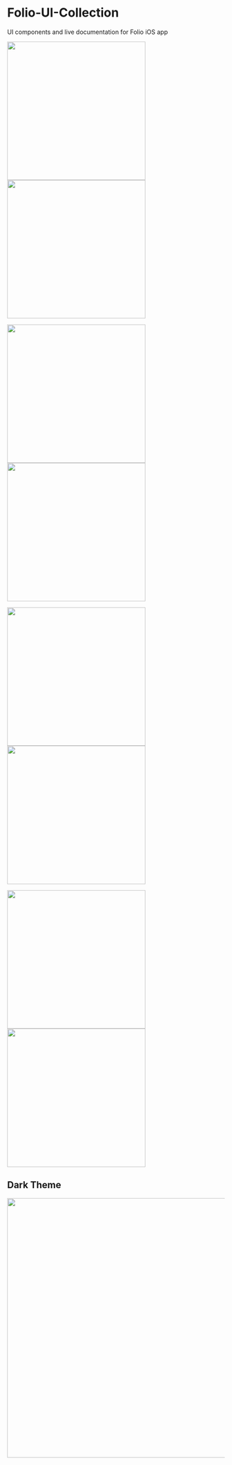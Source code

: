 # Folio-UI-Collection
UI components and live documentation for Folio iOS app 

<img src="https://user-images.githubusercontent.com/40610/44827008-1aaf7b00-ac4c-11e8-83ba-c5fa4572b6e2.png" width=320> <img src="https://user-images.githubusercontent.com/40610/44827011-1c793e80-ac4c-11e8-888b-b72330f669c1.png" width=320>

<img src="https://user-images.githubusercontent.com/40610/44827012-1daa6b80-ac4c-11e8-9a33-912bb52621cd.png" width=320> <img src="https://user-images.githubusercontent.com/40610/44827014-21d68900-ac4c-11e8-92c4-5fcc3d49aba1.png" width=320>

<img src="https://user-images.githubusercontent.com/40610/44827016-2307b600-ac4c-11e8-9173-c8816530a995.png" width=320> <img src="https://user-images.githubusercontent.com/40610/44827018-2438e300-ac4c-11e8-84fd-26d55ba417ff.png" width=320>

<img src="https://user-images.githubusercontent.com/40610/44827026-29962d80-ac4c-11e8-8f24-c9dd1bd94e7c.png" width=320>

<img src="https://user-images.githubusercontent.com/40610/46520335-912c4200-c8b6-11e8-8ce7-2f4b62c06f46.gif" width=320>


## Dark Theme

<img src="https://user-images.githubusercontent.com/40610/66788380-54ac1100-ef22-11e9-8c6f-df78819945be.png" width=600px>
